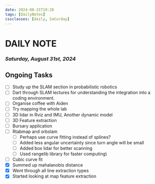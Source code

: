 ```yaml
---
date: 2024-08-31T19:28
tags: [DailyNotes]
cssclasses: [daily, Saturday]
---
```

# DAILY NOTE
### *Saturday, August 31st, 2024*

## Ongoing Tasks

- [ ] Study up the SLAM section in probabilistic robotics
- [ ] Dart through SLAM lectures for understanding the integration into a coding environment.
- [ ] Organise coffee with Aiden
- [ ] Try mapping the whole lab
- [ ] 3D lidar in Rviz and IMU, Another dynamic model
- [ ] 3D Feature extraction
- [ ] Bursary application
- [ ] Rtabmap and orbslam
	- [ ] Perhaps use curve fitting instead of splines? 
	- [ ] Added less angular uncertainty since turn angle will be small
	- [ ] Added box lidar for better scanning
	- [ ] Used rangelib library for faster computing\
- [ ] Cubic curve fit
- [x] Summed up mahalanobis distance
- [x] Went through all line extraction types
- [x] Started looking at map feature extraction